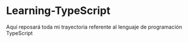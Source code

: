 # Learning-TypeScript
Aquí reposará toda mi trayectoria referente al lenguaje de programación TypeScript
